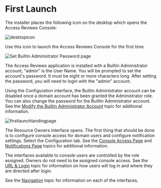 # First Launch

The installer places the following icon on the desktop which opens the Access Reviews Console:

![desktopicon](/img/product_docs/auditor/10.7/access/reviews/admin/desktopicon.webp)

Use this icon to launch the Access Reviews Console for the first time.

![Set Builtin Administrator Password page](/img/product_docs/auditor/10.7/access/reviews/admin/firstlaunchpassword.webp)

The Access Reviews application is installed with a Builtin Administrator account; "admin" is the
User Name. You will be prompted to set the account's password. It must be eight or more characters
long. After setting the password, you will need to login with the "admin" account.

Using the Configuration interface, the Builtin Administrator account can be disabled once a domain
account has been granted the Administrator role. You can also change the password for the Builtin
Administrator account. See the
[Modify the Builtin Administrator Account](configuration/consoleaccess.md#modify-the-builtin-administrator-account)
topic for additional information.

![firstlaunchlandingpage](/img/product_docs/auditor/10.7/access/reviews/admin/firstlaunchlandingpage.webp)

The Resource Owners interface opens. The first thing that should be done is to configure console
access for domain users and configure notification settings. Select the Configuration tab. See the
[Console Access Page](/docs/auditor/10.7/access/reviews/admin/configuration/consoleaccess.md) and
[Notifications Page](/docs/auditor/10.7/access/reviews/admin/configuration/notifications.md) topics for additional information.

The interfaces available to console users are controlled by the role assigned. Owners do not need to
be assigned console access. See the [URL & Login](/docs/auditor/10.7/access/reviews/admin/login.md) topic for information on how users will
log in and where they are directed after login.

See the [Navigation](/docs/auditor/10.7/access/reviews/admin/navigate.md) topic for information on each of the interfaces.
